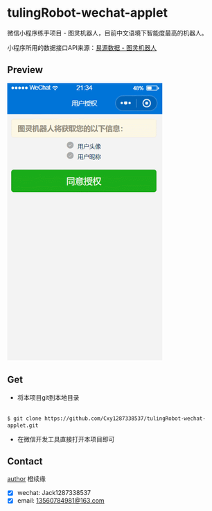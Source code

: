 # tulingRobot-wechat-applet

微信小程序练手项目 - 图灵机器人，目前中文语境下智能度最高的机器人。

小程序所用的数据接口API来源：[易源数据 - 图灵机器人](https://www.showapi.com/api/view/60)

## Preview

![Preview](GIF.gif)

## Get

* 将本项目git到本地目录

```

$ git clone https://github.com/Cxy1287338537/tulingRobot-wechat-applet.git

```

* 在微信开发工具直接打开本项目即可

## Contact

[author](#) 橙续缘

- [x] wechat: Jack1287338537
- [x] email: 13560784981@163.com
